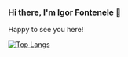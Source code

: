 ### Hi there, I'm Igor Fontenele 👋

Happy to see you here!

[![Top Langs](https://github-readme-stats.vercel.app/api/top-langs/?username=igorfontenele&layout=compact)](https://github.com/igorfontenele/github-readme-stats)

<!--
**igorfontenele/igorfontenele** is a ✨ _special_ ✨ repository because its `README.md` (this file) appears on your GitHub profile.

Here are some ideas to get you started:

- 🔭 I’m currently working on ...
- 🌱 I’m currently learning ...
- 👯 I’m looking to collaborate on ...
- 🤔 I’m looking for help with ...
- 💬 Ask me about ...
- 📫 How to reach me: ...
- 😄 Pronouns: ...
- ⚡ Fun fact: ...
-->
